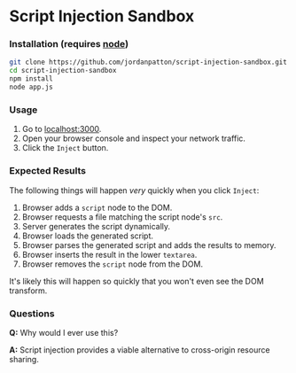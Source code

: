 # Script Injection Sandbox

### Installation (requires [node](https://nodejs.org))

```bash
git clone https://github.com/jordanpatton/script-injection-sandbox.git
cd script-injection-sandbox
npm install
node app.js
```

### Usage

1. Go to [localhost:3000](http://localhost:3000).
2. Open your browser console and inspect your network traffic.
3. Click the `Inject` button.

### Expected Results

The following things will happen _very_ quickly when you click `Inject`:
1. Browser adds a `script` node to the DOM.
2. Browser requests a file matching the script node's `src`.
3. Server generates the script dynamically.
4. Browser loads the generated script.
5. Browser parses the generated script and adds the results to memory.
6. Browser inserts the result in the lower `textarea`.
7. Browser removes the `script` node from the DOM.

It's likely this will happen so quickly that you won't even see the DOM transform.

### Questions

**Q:** Why would I ever use this?

**A:** Script injection provides a viable alternative to cross-origin resource sharing.
